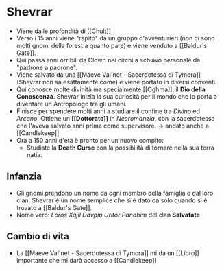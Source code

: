 # Shevrar

- Viene dalle profondità di [[Chult]]
- Verso i 15 anni viene "rapito" da un gruppo d'avventurieri (non ci sono molti gnomi della forest a quanto pare) e viene venduto a [[Baldur's Gate]].
- Qui passa anni orribili da Clown nei circhi a schiavo personale da "padrone a padrone".
- Viene salvato da una [[Maeve Val'net - Sacerdotessa di Tymora]] (Shevrar non sa esattamente come) e viene portato in diversi conventi.
- Qui conosce molte divinità ma specialmente [[Oghma]], il **Dio della Conoscenza**. Shevrar inizia la sua curiosità per il mondo che lo porta a diventare un Antropologo tra gli umani.
- Finisce per spendere molti anni a studiare il confine tra _Divino_ ed _Arcano_. Ottiene un **[[Dottorato]]** in _Necromanzia_, con la sacerdotessa che l'aveva salvato anni prima come supervisore. -> andato anche a [[Candlekeep]].
- Ora a 150 anni d'età è pronto per un nuovo compito:
	- Studiate la **Death Curse** con la possibilità di tornare nella sua terra natia.

## Infanzia
- Gli gnomi prendono un nome da ogni membro della famiglia e dal loro clan. Shevrar è un nome semplice che si è dato da solo quando si è trovato a [[Baldur's Gate]].
- Nome vero: _Loros Xajil Davpip Uritor Panahim_ del clan **Salvafate**

## Cambio di vita
- La [[Maeve Val'net - Sacerdotessa di Tymora]] mi da un [[Libro]] importante che mi darà accesso a [[Candlekeep]]

